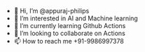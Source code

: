 - 👋 Hi, I’m @appuraj-philips
- 👀 I’m interested in AI and Machine learning
- 🌱 I’m currently learning Github Actions
- 💞️ I’m looking to collaborate on Actions
- 📫 How to reach me +91-9986997378

<!---
appuraj-philips/appuraj-philips is a ✨ special ✨ repository because its `README.md` (this file) appears on your GitHub profile.
You can click the Preview link to take a look at your changes.
--->
